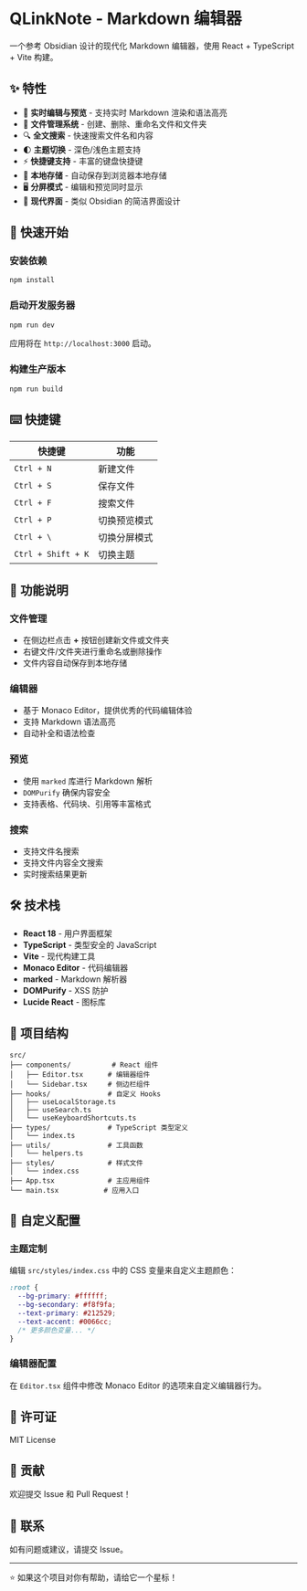 # QLinkNote - Markdown 编辑器

一个参考 Obsidian 设计的现代化 Markdown 编辑器，使用 React + TypeScript + Vite 构建。

## ✨ 特性

- 📝 **实时编辑与预览** - 支持实时 Markdown 渲染和语法高亮
- 📁 **文件管理系统** - 创建、删除、重命名文件和文件夹
- 🔍 **全文搜索** - 快速搜索文件名和内容
- 🌓 **主题切换** - 深色/浅色主题支持
- ⚡ **快捷键支持** - 丰富的键盘快捷键
- 💾 **本地存储** - 自动保存到浏览器本地存储
- 🖥️ **分屏模式** - 编辑和预览同时显示
- 🎨 **现代界面** - 类似 Obsidian 的简洁界面设计

## 🚀 快速开始

### 安装依赖

```bash
npm install
```

### 启动开发服务器

```bash
npm run dev
```

应用将在 `http://localhost:3000` 启动。

### 构建生产版本

```bash
npm run build
```

## ⌨️ 快捷键

| 快捷键 | 功能 |
|--------|------|
| `Ctrl + N` | 新建文件 |
| `Ctrl + S` | 保存文件 |
| `Ctrl + F` | 搜索文件 |
| `Ctrl + P` | 切换预览模式 |
| `Ctrl + \` | 切换分屏模式 |
| `Ctrl + Shift + K` | 切换主题 |

## 🎯 功能说明

### 文件管理
- 在侧边栏点击 **+** 按钮创建新文件或文件夹
- 右键文件/文件夹进行重命名或删除操作
- 文件内容自动保存到本地存储

### 编辑器
- 基于 Monaco Editor，提供优秀的代码编辑体验
- 支持 Markdown 语法高亮
- 自动补全和语法检查

### 预览
- 使用 `marked` 库进行 Markdown 解析
- `DOMPurify` 确保内容安全
- 支持表格、代码块、引用等丰富格式

### 搜索
- 支持文件名搜索
- 支持文件内容全文搜索
- 实时搜索结果更新

## 🛠️ 技术栈

- **React 18** - 用户界面框架
- **TypeScript** - 类型安全的 JavaScript
- **Vite** - 现代构建工具
- **Monaco Editor** - 代码编辑器
- **marked** - Markdown 解析器
- **DOMPurify** - XSS 防护
- **Lucide React** - 图标库

## 📁 项目结构

```
src/
├── components/          # React 组件
│   ├── Editor.tsx      # 编辑器组件
│   └── Sidebar.tsx     # 侧边栏组件
├── hooks/              # 自定义 Hooks
│   ├── useLocalStorage.ts
│   ├── useSearch.ts
│   └── useKeyboardShortcuts.ts
├── types/              # TypeScript 类型定义
│   └── index.ts
├── utils/              # 工具函数
│   └── helpers.ts
├── styles/             # 样式文件
│   └── index.css
├── App.tsx             # 主应用组件
└── main.tsx           # 应用入口
```

## 🔧 自定义配置

### 主题定制
编辑 `src/styles/index.css` 中的 CSS 变量来自定义主题颜色：

```css
:root {
  --bg-primary: #ffffff;
  --bg-secondary: #f8f9fa;
  --text-primary: #212529;
  --text-accent: #0066cc;
  /* 更多颜色变量... */
}
```

### 编辑器配置
在 `Editor.tsx` 组件中修改 Monaco Editor 的选项来自定义编辑器行为。

## 📄 许可证

MIT License

## 🤝 贡献

欢迎提交 Issue 和 Pull Request！

## 📮 联系

如有问题或建议，请提交 Issue。

---

⭐ 如果这个项目对你有帮助，请给它一个星标！
